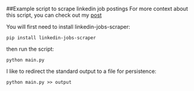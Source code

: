 ##Example script to scrape linkedin job postings
For more context about this script, you can check out my [post](https://tariq101.netlify.app/scraping-linkedin/)

You will first need to install linkedin-jobs-scraper:

`pip install linkedin-jobs-scraper`

then run the script:

`python main.py`

I like to redirect the standard output to a file for persistence: 

`python main.py >> output`


